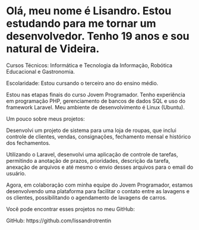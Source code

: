 <link rel="stylesheet" type="text/css" href="/style.css">
<div class="conteiner_image" id="sobre"> 
    <div class="h1">
    <h1>Olá, meu nome é Lisandro. Estou estudando para me tornar um desenvolvedor. Tenho 19 anos e sou natural de Videira.</h1>
</div>
<div class="image">
</div>
</div>

<div class="sections">
<section class="escolaridade" id="escolaridade">
<p class="p-escolaridade">
    Cursos Técnicos: Informática e Tecnologia da Informação, Robótica Educacional e Gastronomia.
</p>
<p class="p-escolaridade2">
    Escolaridade: Estou cursando o terceiro ano do ensino médio.
</p>
</section>
<section class="habilidades">
    <p class="p-habilidades">
        Estou nas etapas finais do curso Jovem Programador. Tenho experiência em programação PHP, gerenciamento de bancos de dados SQL e uso do framework Laravel. Meu ambiente de desenvolvimento é Linux (Ubuntu).
    </p>
</section>
<section class="projetos">
    <p class="p-projetos">
        Um pouco sobre meus projetos:
    </p>
    <p class="p-projetos2">
        Desenvolvi um projeto de sistema para uma loja de roupas, que inclui controle de clientes, vendas, consignações, fechamento mensal e histórico dos fechamentos.
    </p>
    <p class="p-projetos2">
        Utilizando o Laravel, desenvolvi uma aplicação de controle de tarefas, permitindo a anotação de prazos, prioridades, descrição da tarefa, anexação de arquivos e até mesmo o envio desses arquivos para o email do usuário.
    </p>
    <p class="p-projetos2">
        Agora, em colaboração com minha equipe do Jovem Programador, estamos desenvolvendo uma plataforma para facilitar o contato entre as lavagens e os clientes, possibilitando o agendamento de lavagens de carros.
    </p> 
    <p class="p-projetos3">
        Você pode encontrar esses projetos no meu GitHub:
    </p> 
    <p class="p-projetos2">
       GitHub: https://github.com/lissandrotrentin
    </p> 
</section>
</div>
<br>
<br>

</body>
</html>

